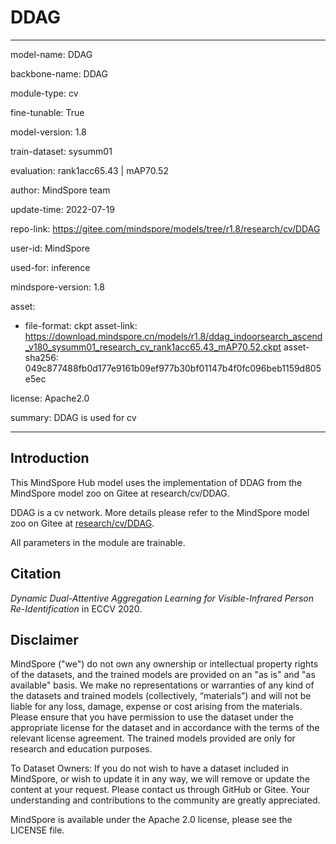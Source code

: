 # DDAG

---

model-name: DDAG

backbone-name: DDAG

module-type: cv

fine-tunable: True

model-version: 1.8

train-dataset: sysumm01

evaluation: rank1acc65.43 | mAP70.52

author: MindSpore team

update-time: 2022-07-19

repo-link: <https://gitee.com/mindspore/models/tree/r1.8/research/cv/DDAG>

user-id: MindSpore

used-for: inference

mindspore-version: 1.8

asset:

-
    file-format: ckpt
    asset-link: <https://download.mindspore.cn/models/r1.8/ddag_indoorsearch_ascend_v180_sysumm01_research_cv_rank1acc65.43_mAP70.52.ckpt>
    asset-sha256: 049c877488fb0d177e9161b09ef977b30bf01147b4f0fc096beb1159d805e5ec

license: Apache2.0

summary: DDAG is used for cv

---

## Introduction

This MindSpore Hub model uses the implementation of DDAG from the MindSpore model zoo on Gitee at research/cv/DDAG.

DDAG is a cv network. More details please refer to the MindSpore model zoo on Gitee at [research/cv/DDAG](https://gitee.com/mindspore/models/blob/r1.8/research/cv/DDAG/README.md).

All parameters in the module are trainable.

## Citation

*Dynamic Dual-Attentive Aggregation Learning for Visible-Infrared Person Re-Identification* in ECCV 2020.

## Disclaimer

MindSpore ("we") do not own any ownership or intellectual property rights of the datasets, and the trained models are provided on an "as is" and "as available" basis. We make no representations or warranties of any kind of the datasets and trained models (collectively, “materials”) and will not be liable for any loss, damage, expense or cost arising from the materials. Please ensure that you have permission to use the dataset under the appropriate license for the dataset and in accordance with the terms of the relevant license agreement. The trained models provided are only for research and education purposes.

To Dataset Owners: If you do not wish to have a dataset included in MindSpore, or wish to update it in any way, we will remove or update the content at your request. Please contact us through GitHub or Gitee. Your understanding and contributions to the community are greatly appreciated.

MindSpore is available under the Apache 2.0 license, please see the LICENSE file.
